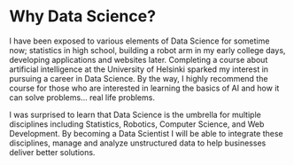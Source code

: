 # Why Data Science?  

<p>I have been exposed to various elements of Data Science for sometime now; statistics in high school, building a robot arm in my early 
college days, developing applications and websites later. Completing a course about artificial intelligence at  the University of Helsinki
sparked my interest in pursuing a career in Data Science. By the way, I highly recommend the course for those who are interested in 
learning the basics of AI and how it can solve problems… real life problems. </p>

<p>I was surprised to learn that Data Science is the umbrella for multiple disciplines including Statistics, Robotics, Computer Science, 
and Web Development. By becoming a Data Scientist I will be able to integrate these disciplines, manage and analyze unstructured data 
to help businesses deliver better solutions.</p>
